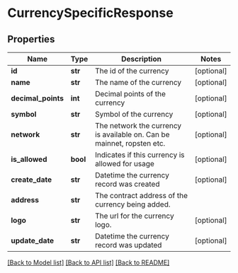 # CurrencySpecificResponse

## Properties
Name | Type | Description | Notes
------------ | ------------- | ------------- | -------------
**id** | **str** | The id of the currency | [optional] 
**name** | **str** | The name of the currency | [optional] 
**decimal_points** | **int** | Decimal points of the currency | [optional] 
**symbol** | **str** | Symbol of the currency | [optional] 
**network** | **str** | The network the currency is available on. Can be mainnet, ropsten etc. | [optional] 
**is_allowed** | **bool** | Indicates if this currency is allowed for usage | [optional] 
**create_date** | **str** | Datetime the currency record was created | [optional] 
**address** | **str** | The contract address of the currency being added. | 
**logo** | **str** | The url for the currency logo. | [optional] 
**update_date** | **str** | Datetime the currency record was updated | [optional] 

[[Back to Model list]](../README.md#documentation-for-models) [[Back to API list]](../README.md#documentation-for-api-endpoints) [[Back to README]](../README.md)


